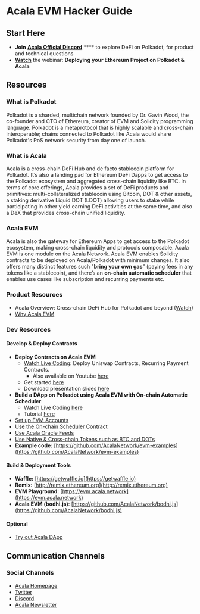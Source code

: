 # Acala EVM Hacker Guide

## Start Here

* **Join** [**Acala Official Discord**](https://www.acala.gg/) **** to explore DeFi on Polkadot, for product and technical questions
* [**Watch**](https://www.crowdcast.io/e/acala-ethdenver-2021) the webinar: **Deploying your Ethereum Project on Polkadot & Acala**

## Resources

### What is Polkadot

Polkadot is a sharded, multichain network founded by Dr. Gavin Wood, the co-founder and CTO of Ethereum, creator of EVM and Solidity programming language. Polkadot is a metaprotocol that is highly scalable and cross-chain interoperable; chains connected to Polkadot like Acala would share Polkadot's PoS network security from day one of launch.

### What is Acala

Acala is a cross-chain DeFi Hub and de facto stablecoin platform for Polkadot. It’s also a landing pad for Ethereum DeFi Dapps to get access to the Polkadot ecosystem and aggregated cross-chain liquidity like BTC. In terms of core offerings, Acala provides a set of DeFi products and primitives: multi-collateralized stablecoin using Bitcoin, DOT & other assets, a staking derivative Liquid DOT (LDOT) allowing users to stake while participating in other yield earning DeFi activities at the same time, and also a DeX that provides cross-chain unified liquidity.

### Acala EVM

Acala is also the gateway for Ethereum Apps to get access to the Polkadot ecosystem, making cross-chain liquidity and protocols composable. Acala EVM is one module on the Acala Network. Acala EVM enables Solidity contracts to be deployed on Acala/Polkadot with minimum changes. It also offers many distinct features such "**bring your own gas**" (paying fees in any tokens like a stablecoin), and there’s an **on-chain automatic scheduler** that enables use cases like subscription and recurring payments etc.

### Product Resources

* Acala Overview: Cross-chain DeFi Hub for Polkadot and beyond ([Watch](https://www.youtube.com/watch?v=avtzY5lkM6s))
* [Why Acala EVM](../../../../learn/acala-evm/acala-evm-composable-defi-stack/)&#x20;

### Dev Resources

#### **Develop & Deploy Contracts**

* **Deploy Contracts on Acala EVM**
  * [Watch Live Coding](https://www.crowdcast.io/e/acala-ethdenver-2021): Deploy Uniswap Contracts, Recurring Payment Contracts.
    * Also available on Youtube [here](https://www.youtube.com/watch?v=7GdZucQ1SlE)
  * Get started [here](../get-started-evm/)
  * Download presentation slides [here](https://drive.google.com/file/d/1fVzCXC2BJf7k\_d25bMy4rqXBqU\_ByI\_I/view?usp=sharing)
* **Build a DApp on Polkadot using Acala EVM with On-chain Automatic Scheduler**
  * Watch Live Coding [here](https://www.youtube.com/watch?v=0ZKK8IQXI3s\&list=PLAy4HNUNlzRkiRQFnr-gu6CyddoVTxeTy\&index=37)
  * Tutorial [here](../advanced/use-on-chain-scheduler/scheduler-tutorial.md)
* [Set up EVM Accounts](../get-started-evm/evm-account.md)
* [Use the On-chain Scheduler Contract](../advanced/use-on-chain-scheduler/)
* [Use Acala Oracle Feeds](https://wiki.acala.network/build/development-guide/smart-contracts/advanced/use-oracle-feeds)
* [Use Native & Cross-chain Tokens such as BTC and DOTs](../advanced/use-native-tokens.md)
* **Example code:** [https://github.com/AcalaNetwork/evm-examples](https://github.com/AcalaNetwork/evm-examples)

#### **Build & Deployment Tools**

* **Waffle:** [https://getwaffle.io](https://getwaffle.io)
* **Remix:** [http://remix.ethereum.org](http://remix.ethereum.org)
* **EVM Playground:** [https://evm.acala.network](https://evm.acala.network)
* **Acala EVM (bodhi.js)**: [https://github.com/AcalaNetwork/bodhi.js](https://github.com/AcalaNetwork/bodhi.js)

#### Optional

* [Try out Acala DApp](try-acala-dapp.md)

## Communication Channels

### Social Channels

* [Acala Homepage](https://acala.network/)
* [Twitter](https://twitter.com/AcalaNetwork)
* [Discord](https://www.acala.gg/)
* [Acala Newsletter](https://acala.network/newsletter-sign-up.html)
